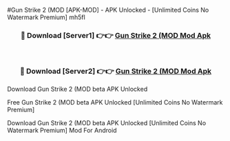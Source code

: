 #Gun Strike 2 (MOD [APK-MOD] - APK Unlocked - [Unlimited Coins No Watermark Premium] mh5fl



<div align="center">

<h3>🔴 Download [Server1] 👉👉 <a href="https://momento.my/?title=Gun_Strike_2_(MOD">Gun Strike 2 (MOD Mod Apk</a></h3><br>

<h3>🔴 Download [Server2] 👉👉 <a href="https://momento.my/?title=Gun_Strike_2_(MOD">Gun Strike 2 (MOD Mod Apk</a></h3>
</div>



Download Gun Strike 2 (MOD beta APK Unlocked

Free Gun Strike 2 (MOD beta APK Unlocked [Unlimited Coins No Watermark Premium]

Download Gun Strike 2 (MOD beta APK Unlocked [Unlimited Coins No Watermark Premium] Mod For Android
